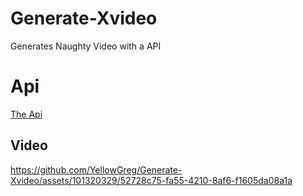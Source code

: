 # Generate-Xvideo
Generates Naughty Video with a API

# Api

[The Api](https://github.com/sinkaroid/lustpress)

## Video 



https://github.com/YellowGreg/Generate-Xvideo/assets/101320329/52728c75-fa55-4210-8af6-f1605da08a1a

